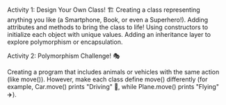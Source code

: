 Activity 1: Design Your Own Class! 🏗️
Creating a class representing anything you like (a Smartphone, Book, or even a Superhero!).
Adding attributes and methods to bring the class to life!
Using constructors to initialize each object with unique values.
Adding an inheritance layer to explore polymorphism or encapsulation.

Activity 2: Polymorphism Challenge! 🎭

Creating a program that includes animals or vehicles with the same action (like move()). However, make each class define move() differently (for example, Car.move() prints "Driving" 🚗, while Plane.move() prints "Flying" ✈️).
